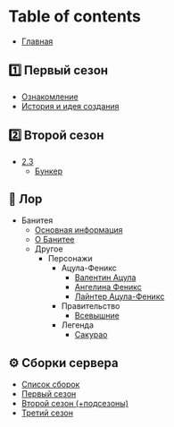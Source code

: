 # Table of contents

- [Главная](README.md)

## 1️⃣ Первый сезон <a href="#one" id="one"></a>

- [Ознакомление](one/index.md)
- [История и идея создания](one/history_idea.md)

## 2️⃣ Второй сезон <a href="#two" id="two"></a>

- [2.3](two/2.3/README.md)
  - [Бункер](two/2.3/bunker.md)

## 📕 Лор <a href="#lore" id="lore"></a>

- Банитея
  - [Основная информация](lore/banitea/index.md)
  - [О Банитее](lore/banitea/about.md)
  - Другое
    - Персонажи
      - Ацула-Феникс
        - [Валентин Ацула](lore/banitea/other/characters/acula-feniks/valentin_acula.md)
        - [Ангелина Феникс](lore/banitea/other/characters/acula-feniks/angelina_feniks.md)
        - [Лайнтер Ацула-Феникс](lore/banitea/other/characters/acula-feniks/lanter_acula-feniks.md)
      - Правительство
        - [Всевышние](lore/banitea/other/characters/government/vsevyshnie.md)
      - Легенда
        - [Сакурао](lore/banitea/other/characters/legend/sakurao.md)

## ⚙️ Сборки сервера <a href="#server-box" id="server-box"></a>

- [Список сборок](server-box/index.md)
- [Первый сезон](server-box/1.md)
- [Второй сезон (+подсезоны)](server-box/2.md)
- [Третий сезон](server-box/3.md)
